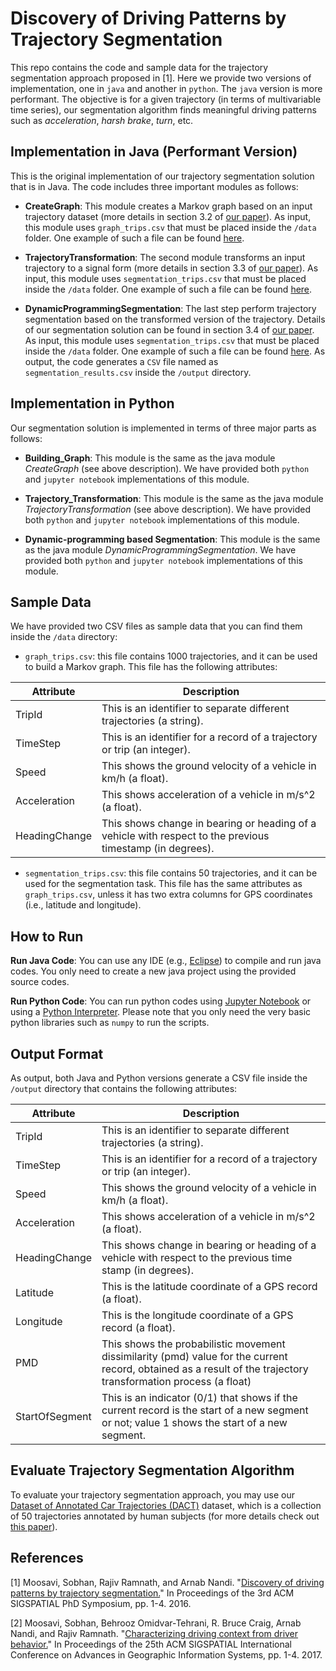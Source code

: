 # Discovery of Driving Patterns by Trajectory Segmentation
This repo contains the code and sample data for the trajectory segmentation approach proposed in [1]. Here we provide two versions of implementation, one in `java` and another in `python`. The `java` version is more performant. The objective is for a given trajectory (in terms of multivariable time series), our segmentation algorithm finds meaningful driving patterns such as *acceleration*, *harsh brake*, *turn*, etc. 

## Implementation in Java (Performant Version)
This is the original implementation of our trajectory segmentation solution that is in Java. The code includes three important modules as follows:

* __CreateGraph__: This module creates a Markov graph based on an input trajectory dataset (more details in section 3.2 of [our paper](https://arxiv.org/pdf/1804.08748v2.pdf)). As input, this module uses `graph_trips.csv` that must be placed inside the `/data` folder. One example of such a file can be found [here](https://github.com/sobhan-moosavi/Trajectory_Segmentation/blob/master/data/graph_trips.csv).

* __TrajectoryTransformation__: The second module transforms an input trajectory to a signal form (more details in section 3.3 of [our paper](https://arxiv.org/pdf/1804.08748v2.pdf)). As input, this module uses `segmentation_trips.csv` that must be placed inside the `/data` folder. One example of such a file can be found [here](https://github.com/sobhan-moosavi/Trajectory_Segmentation/blob/master/data/segmentation_trips.csv).

* __DynamicProgrammingSegmentation__: The last step perform trajectory segmentation based on the transformed version of the trajectory. Details of our segmentation solution can be found in section 3.4 of [our paper](https://arxiv.org/pdf/1804.08748v2.pdf). As input, this module uses `segmentation_trips.csv` that must be placed inside the `/data` folder. One example of such a file can be found [here](https://github.com/sobhan-moosavi/Trajectory_Segmentation/blob/master/data/segmentation_trips.csv). As output, the code generates a `CSV` file named as `segmentation_results.csv` inside the `/output` directory. 


## Implementation in Python
Our segmentation solution is implemented in terms of three major parts as follows:

* __Building_Graph__: This module is the same as the java module _CreateGraph_ (see above description). We have provided both `python` and `jupyter notebook` implementations of this module. 

* __Trajectory_Transformation__: This module is the same as the java module _TrajectoryTransformation_ (see above description). We have provided both `python` and `jupyter notebook` implementations of this module. 

* __Dynamic-programming based Segmentation__: This module is the same as the java module _DynamicProgrammingSegmentation_. We have provided both `python` and `jupyter notebook` implementations of this module. 


## Sample Data
We have provided two CSV files as sample data that you can find them inside the `/data` directory:

* `graph_trips.csv`: this file contains 1000 trajectories, and it can be used to build a Markov graph. This file has the following attributes:

| Attribute | Description |
| ------------- | ------------- |
| TripId | This is an identifier to separate different trajectories (a string). |
| TimeStep | This is an identifier for a record of a trajectory or trip (an integer). |
| Speed | This shows the ground velocity of a vehicle in km/h (a float). |
| Acceleration | This shows acceleration of a vehicle in m/s^2 (a float). |
| HeadingChange | This shows change in bearing or heading of a vehicle with respect to the previous timestamp (in degrees). |

* `segmentation_trips.csv`: this file contains 50 trajectories, and it can be used for the segmentation task. This file has the same attributes as `graph_trips.csv`, unless it has two extra columns for GPS coordinates (i.e., latitude and longitude). 

## How to Run

__Run Java Code__: You can use any IDE (e.g., [Eclipse](https://www.eclipse.org/downloads/packages/release/kepler/sr1/eclipse-ide-java-developers)) to compile and run java codes. You only need to create a new java project using the provided source codes. 

__Run Python Code__: You can run python codes using [Jupyter Notebook](https://jupyter.org/) or using a [Python Interpreter](https://www.python.org/downloads/). Please note that you only need the very basic python libraries such as `numpy` to run the scripts. 


## Output Format
As output, both Java and Python versions generate a CSV file inside the `/output` directory that contains the following attributes:

| Attribute | Description |
| ------------- | ------------- |
| TripId | This is an identifier to separate different trajectories (a string). |
| TimeStep | This is an identifier for a record of a trajectory or trip (an integer). |
| Speed | This shows the ground velocity of a vehicle in km/h (a float). |
| Acceleration | This shows acceleration of a vehicle in m/s^2 (a float). |
| HeadingChange | This shows change in bearing or heading of a vehicle with respect to the previous time stamp (in degrees). |
| Latitude | This is the latitude coordinate of a GPS record (a float). |
| Longitude | This is the longitude coordinate of a GPS record (a float). |
| PMD | This shows the probabilistic movement dissimilarity (pmd) value for the current record, obtained as a result of the trajectory transformation process (a float) |
| StartOfSegment | This is an indicator (0/1) that shows if the current record is the start of a new segment or not; value 1 shows the start of a new segment. |

## Evaluate Trajectory Segmentation Algorithm
To evaluate your trajectory segmentation approach, you may use our [Dataset of Annotated Car Trajectories (DACT)](https://smoosavi.org/datasets/dact) dataset, which is a collection of 50 trajectories annotated by human subjects (for more details check out [this paper](https://dl.acm.org/doi/10.1145/3152178.3152184)). 


## References
[1] Moosavi, Sobhan, Rajiv Ramnath, and Arnab Nandi. "[Discovery of driving patterns by trajectory segmentation.](https://arxiv.org/pdf/1804.08748v2.pdf)" In Proceedings of the 3rd ACM SIGSPATIAL PhD Symposium, pp. 1-4. 2016.

[2] Moosavi, Sobhan, Behrooz Omidvar-Tehrani, R. Bruce Craig, Arnab Nandi, and Rajiv Ramnath. "[Characterizing driving context from driver behavior.](https://dl.acm.org/doi/10.1145/3139958.3139992)" In Proceedings of the 25th ACM SIGSPATIAL International Conference on Advances in Geographic Information Systems, pp. 1-4. 2017.

